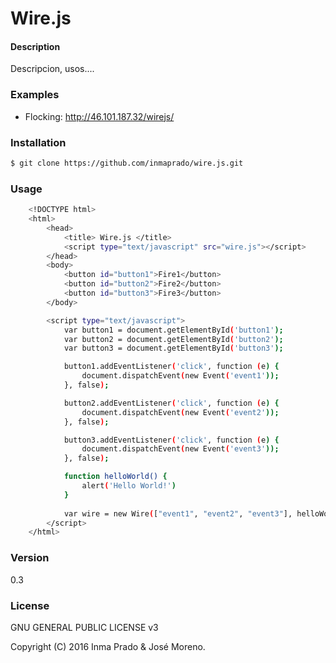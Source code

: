 # Wire.js
#### Description

Descripcion, usos....

### Examples
 - Flocking: http://46.101.187.32/wirejs/

### Installation
```sh
$ git clone https://github.com/inmaprado/wire.js.git
```

### Usage
```sh
    <!DOCTYPE html>
	<html>
		<head>
			<title> Wire.js </title>
			<script type="text/javascript" src="wire.js"></script>
		</head>
		<body>
			<button id="button1">Fire1</button>
			<button id="button2">Fire2</button>
			<button id="button3">Fire3</button>
		</body>

		<script type="text/javascript">
			var button1 = document.getElementById('button1');
			var button2 = document.getElementById('button2');
			var button3 = document.getElementById('button3');

			button1.addEventListener('click', function (e) { 
				document.dispatchEvent(new Event('event1'));
			}, false);

			button2.addEventListener('click', function (e) { 
				document.dispatchEvent(new Event('event2'));
			}, false);

			button3.addEventListener('click', function (e) { 
				document.dispatchEvent(new Event('event3'));
			}, false);

			function helloWorld() {
				alert('Hello World!')
			}
		
			var wire = new Wire(["event1", "event2", "event3"], helloWorld);
		</script>
	</html>
```

### Version
0.3

### License
GNU GENERAL PUBLIC LICENSE v3

Copyright (C) 2016 Inma Prado & José Moreno.